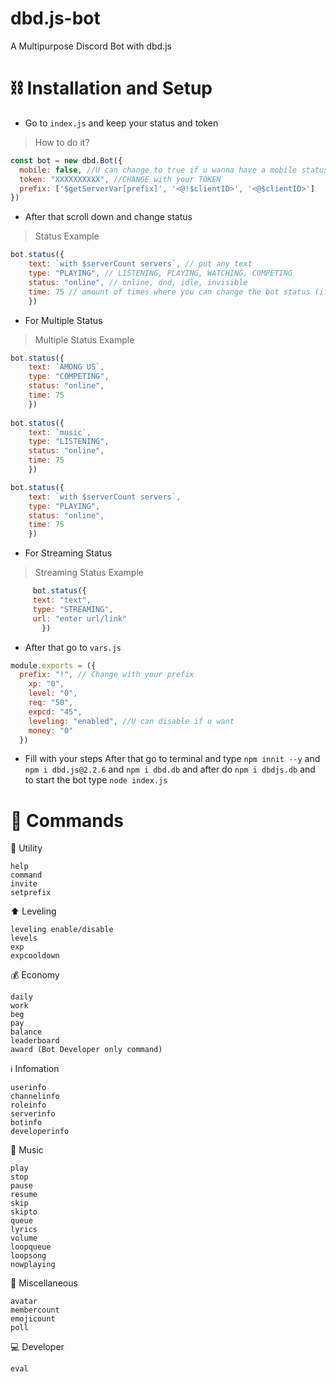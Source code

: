 # dbd.js-bot

A Multipurpose Discord Bot with dbd.js

# ⛓️ Installation and Setup
- Go to `index.js` and keep your status and token 
> How to do it?
```js
const bot = new dbd.Bot({
  mobile: false, //U can change to true if u wanna have a mobile status
  token: "XXXXXXXXXX", //CHANGE with your TOKEN
  prefix: ['$getServerVar[prefix]', '<@!$clientID>', '<@$clientID>'] 
})
```
- After that scroll down and change status
> Status Example
```js
bot.status({
    text: `with $serverCount servers`, // put any text
    type: "PLAYING", // LISTENING, PLAYING, WATCHING, COMPETING
    status: "online", // online, dnd, idle, invisible
    time: 75 // amount of times where you can change the bot status (if have multiple statuses)
    })
```
- For Multiple Status
> Multiple Status Example
```js
bot.status({
    text: `AMONG US`,
    type: "COMPETING",
    status: "online", 
    time: 75 
    })
    
bot.status({
    text: `music`, 
    type: "LISTENING", 
    status: "online", 
    time: 75
    })

bot.status({
    text: `with $serverCount servers`, 
    type: "PLAYING", 
    status: "online", 
    time: 75
    })
```
- For Streaming Status
> Streaming Status Example
```js
     bot.status({
     text: "text", 
     type: "STREAMING", 
     url: "enter url/link"
       })
```
- After that go to `vars.js`
```js
module.exports = ({
  prefix: "!", // Change with your prefix
    xp: "0",
    level: "0",
    req: "50",
    expcd: "45",
    leveling: "enabled", //U can disable if u want
    money: "0"
  })
```
- Fill with your steps
After that go to terminal and type `npm innit --y` and `npm i dbd.js@2.2.6` and `npm i dbd.db` and after do `npm i dbdjs.db` and to start the bot type `node index.js`
    
# 🤖 Commands
🔨 Utility
```
help
command
invite
setprefix
```
⬆️ Leveling
```
leveling enable/disable
levels
exp
expcooldown
```
💰 Economy
```
daily
work
beg
pay
balance
leaderboard
award (Bot Developer only command)
```
ℹ️ Infomation
```
userinfo
channelinfo
roleinfo
serverinfo
botinfo
developerinfo
```
🎵 Music
```
play
stop
pause
resume
skip
skipto
queue
lyrics
volume
loopqueue
loopsong
nowplaying
```
🌌 Miscellaneous
```
avatar
membercount
emojicount
poll
```
💻 Developer
```
eval
```
